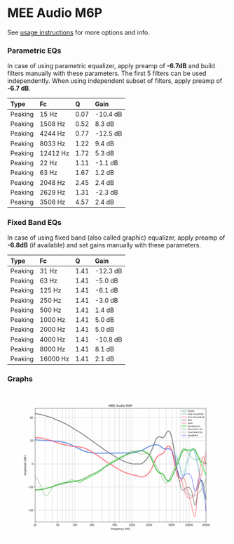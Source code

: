 # MEE Audio M6P
See [usage instructions](https://github.com/jaakkopasanen/AutoEq#usage) for more options and info.

### Parametric EQs
In case of using parametric equalizer, apply preamp of **-6.7dB** and build filters manually
with these parameters. The first 5 filters can be used independently.
When using independent subset of filters, apply preamp of **-6.7 dB**.

| Type    | Fc       |    Q | Gain     |
|:--------|:---------|:-----|:---------|
| Peaking | 15 Hz    | 0.07 | -10.4 dB |
| Peaking | 1508 Hz  | 0.52 | 8.3 dB   |
| Peaking | 4244 Hz  | 0.77 | -12.5 dB |
| Peaking | 8033 Hz  | 1.22 | 9.4 dB   |
| Peaking | 12412 Hz | 1.72 | 5.3 dB   |
| Peaking | 22 Hz    | 1.11 | -1.1 dB  |
| Peaking | 63 Hz    | 1.67 | 1.2 dB   |
| Peaking | 2048 Hz  | 2.45 | 2.4 dB   |
| Peaking | 2629 Hz  | 1.31 | -2.3 dB  |
| Peaking | 3508 Hz  | 4.57 | 2.4 dB   |

### Fixed Band EQs
In case of using fixed band (also called graphic) equalizer, apply preamp of **-6.8dB**
(if available) and set gains manually with these parameters.

| Type    | Fc       |    Q | Gain     |
|:--------|:---------|:-----|:---------|
| Peaking | 31 Hz    | 1.41 | -12.3 dB |
| Peaking | 63 Hz    | 1.41 | -5.0 dB  |
| Peaking | 125 Hz   | 1.41 | -6.1 dB  |
| Peaking | 250 Hz   | 1.41 | -3.0 dB  |
| Peaking | 500 Hz   | 1.41 | 1.4 dB   |
| Peaking | 1000 Hz  | 1.41 | 5.0 dB   |
| Peaking | 2000 Hz  | 1.41 | 5.0 dB   |
| Peaking | 4000 Hz  | 1.41 | -10.8 dB |
| Peaking | 8000 Hz  | 1.41 | 8.1 dB   |
| Peaking | 16000 Hz | 1.41 | 2.1 dB   |

### Graphs
![](./MEE%20Audio%20M6P.png)